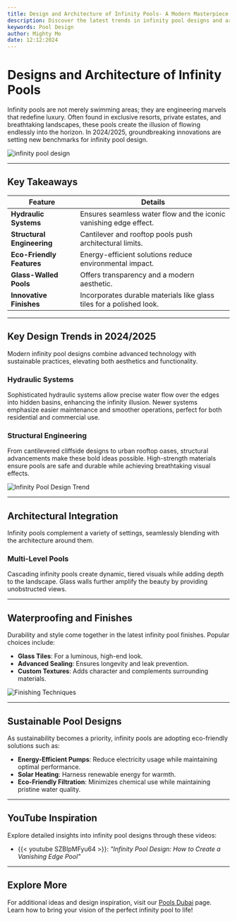 ```yaml
---
title: Design and Architecture of Infinity Pools- A Modern Masterpiece
description: Discover the latest trends in infinity pool designs and architecture for 2024/2025, including hydraulic systems, cantilever structures, sustainable features, and innovative finishes
keywords: Pool Design
author: Mighty Mo
date: 12:12:2024
---
```


# Designs and Architecture of Infinity Pools

Infinity pools are not merely swimming areas; they are engineering marvels that redefine luxury. Often found in exclusive resorts, private estates, and breathtaking landscapes, these pools create the illusion of flowing endlessly into the horizon. In 2024/2025, groundbreaking innovations are setting new benchmarks for infinity pool design.

![infinity pool design](/img/blog/Designs_and_Architecture_of_Infinity_Pools.png)

---

## Key Takeaways

| **Feature**               | **Details**                                                                 |
|---------------------------|-----------------------------------------------------------------------------|
| **Hydraulic Systems**      | Ensures seamless water flow and the iconic vanishing edge effect.           |
| **Structural Engineering** | Cantilever and rooftop pools push architectural limits.                    |
| **Eco-Friendly Features**  | Energy-efficient solutions reduce environmental impact.                    |
| **Glass-Walled Pools**     | Offers transparency and a modern aesthetic.                               |
| **Innovative Finishes**    | Incorporates durable materials like glass tiles for a polished look.       |

---

## Key Design Trends in 2024/2025

Modern infinity pool designs combine advanced technology with sustainable practices, elevating both aesthetics and functionality.

### Hydraulic Systems
Sophisticated hydraulic systems allow precise water flow over the edges into hidden basins, enhancing the infinity illusion. Newer systems emphasize easier maintenance and smoother operations, perfect for both residential and commercial use.

### Structural Engineering
From cantilevered cliffside designs to urban rooftop oases, structural advancements make these bold ideas possible. High-strength materials ensure pools are safe and durable while achieving breathtaking visual effects.

![Infinity Pool Design Trend](https://iili.io/2WXA35G.png)

---

## Architectural Integration

Infinity pools complement a variety of settings, seamlessly blending with the architecture around them.

### Multi-Level Pools
Cascading infinity pools create dynamic, tiered visuals while adding depth to the landscape. Glass walls further amplify the beauty by providing unobstructed views.

---

## Waterproofing and Finishes

Durability and style come together in the latest infinity pool finishes. Popular choices include:
- **Glass Tiles**: For a luminous, high-end look.
- **Advanced Sealing**: Ensures longevity and leak prevention.
- **Custom Textures**: Adds character and complements surrounding materials.

![Finishing Techniques](https://iili.io/2WXA1rF.png)

---

## Sustainable Pool Designs

As sustainability becomes a priority, infinity pools are adopting eco-friendly solutions such as:
- **Energy-Efficient Pumps**: Reduce electricity usage while maintaining optimal performance.
- **Solar Heating**: Harness renewable energy for warmth.
- **Eco-Friendly Filtration**: Minimizes chemical use while maintaining pristine water quality.

---

## YouTube Inspiration

Explore detailed insights into infinity pool designs through these videos:
- {{< youtube SZBIpMFyu64 >}}: *"Infinity Pool Design: How to Create a Vanishing Edge Pool"*

---

## Explore More

For additional ideas and design inspiration, visit our [Pools Dubai](/) page. Learn how to bring your vision of the perfect infinity pool to life!

